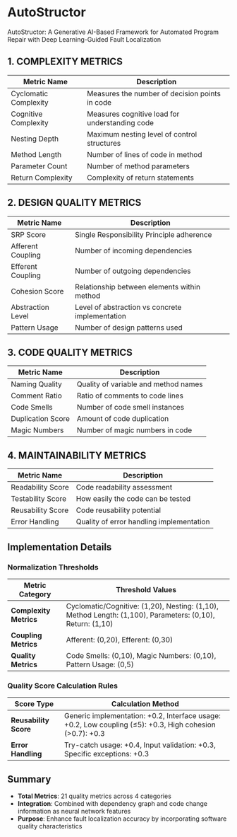 # AutoStructor
AutoStructor: A Generative AI-Based Framework for Automated Program Repair with Deep Learning-Guided Fault Localization

## 1. COMPLEXITY METRICS

| Metric Name | Description |
|-------------|-------------|
| Cyclomatic Complexity | Measures the number of decision points in code |
| Cognitive Complexity | Measures cognitive load for understanding code |
| Nesting Depth | Maximum nesting level of control structures |
| Method Length | Number of lines of code in method |
| Parameter Count | Number of method parameters |
| Return Complexity | Complexity of return statements |

## 2. DESIGN QUALITY METRICS

| Metric Name | Description |
|-------------|-------------|
| SRP Score | Single Responsibility Principle adherence |
| Afferent Coupling | Number of incoming dependencies |
| Efferent Coupling | Number of outgoing dependencies |
| Cohesion Score | Relationship between elements within method |
| Abstraction Level | Level of abstraction vs concrete implementation |
| Pattern Usage | Number of design patterns used |

## 3. CODE QUALITY METRICS

| Metric Name | Description |
|-------------|-------------|
| Naming Quality | Quality of variable and method names |
| Comment Ratio | Ratio of comments to code lines |
| Code Smells | Number of code smell instances |
| Duplication Score | Amount of code duplication |
| Magic Numbers | Number of magic numbers in code |

## 4. MAINTAINABILITY METRICS

| Metric Name | Description |
|-------------|-------------|
| Readability Score | Code readability assessment |
| Testability Score | How easily the code can be tested |
| Reusability Score | Code reusability potential |
| Error Handling | Quality of error handling implementation |

## Implementation Details

### Normalization Thresholds
| Metric Category | Threshold Values |
|----------------|------------------|
| **Complexity Metrics** | Cyclomatic/Cognitive: (1,20), Nesting: (1,10), Method Length: (1,100), Parameters: (0,10), Return: (1,10) |
| **Coupling Metrics** | Afferent: (0,20), Efferent: (0,30) |
| **Quality Metrics** | Code Smells: (0,10), Magic Numbers: (0,10), Pattern Usage: (0,5) |

### Quality Score Calculation Rules
| Score Type | Calculation Method |
|------------|-------------------|
| **Reusability Score** | Generic implementation: +0.2, Interface usage: +0.2, Low coupling (≤5): +0.3, High cohesion (>0.7): +0.3 |
| **Error Handling** | Try-catch usage: +0.4, Input validation: +0.3, Specific exceptions: +0.3 |

## Summary
- **Total Metrics**: 21 quality metrics across 4 categories
- **Integration**: Combined with dependency graph and code change information as neural network features
- **Purpose**: Enhance fault localization accuracy by incorporating software quality characteristics
